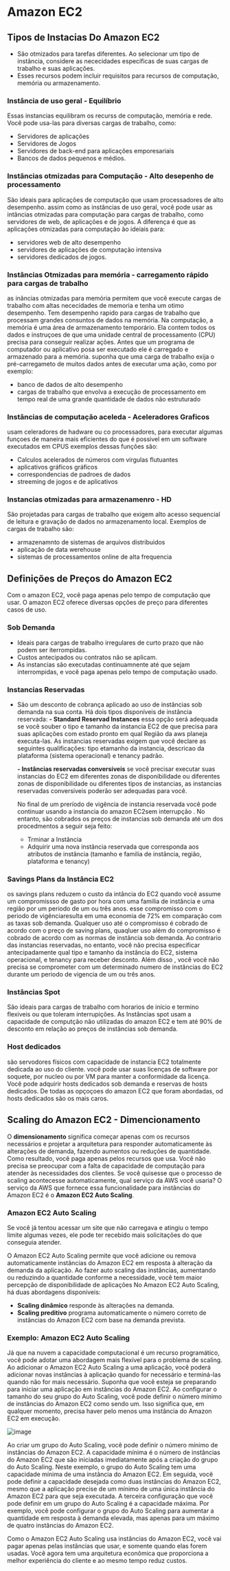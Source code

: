 # Amazon EC2 
## Tipos de Instacias Do Amazon EC2
- São otmizados para tarefas diferentes. Ao selecionar um tipo de instância, considere as nececidades específicas de suas cargas de trabalho e suas aplicações.
- Esses recursos podem incluir requisitos para recursos de computação, memória ou armazenamento.

### Instância de uso geral - Equilíbrio
Essas instancias equilibram os recurss de computação, memória e rede.
Você pode usa-las para diversas cargas de trabalho, como:
- Servidores de aplicações
- Servidores de Jogos
- Servidores de back-end para aplicações emporesariais
- Bancos de dados pequenos e médios.

### Instâncias otmizadas para Computação - Alto desepenho de processamento
São ideais para aplicações de computação que usam processadores de alto desempenho. assim como as instâncias de uso geral, você pode usar as intâncias otmizadas para computação para cargas de trabalho, como servidores de web, de aplicações e de jogos.
A diferença é que as aplicações otmizadas para computação ão ideiais para:
- servidores web de alto desempenho
- servidores de aplicações de computação intensiva
- servidores dedicados de jogos.

### Instâncias Otmizadas para memória - carregamento rápido para cargas de trabalho
as inâncias otmizadas para memória permitem que você execute cargas de trabalho com altas nececidades de memoria e tenha um otimo desempenho.
Tem desempenho rapido para cargas de trabalho que processam grandes consuntos de dados na memória. Na computação, a memória é uma área de armazenamento temporário.  Ela contem todos os dados e instruçoes de que uma unidade central de processamento (CPU) precisa para conseguir realizar ações. Antes que um programa de computador ou aplicativo posa ser executado ele é carregado e armazenado para a memória.
suponha que uma carga de trabalho exija o pré-carregameto de muitos dados antes de executar uma ação, como por exemplo:
- banco de dados de alto desempenho
- cargas de trabalho que envolva a execução de processamento em tempo real de uma grande quantidade de dados não estruturado

### Instâncias de computação aceleda - Aceleradores Graficos
usam celeradores de hadware ou co processadores, para executar algumas funçoes de maneira mais eficientes do que é possivel em um software executados em CPUS
exemplos dessas funções são:
- Calculos acelerados de números com virgulas flutuantes
- aplicativos gráficos gráficos
- correspondencias de padroes de dados
- streeming de jogos e de aplicativos

### Instancias otmizadas para armazenamenro - HD
São projetadas para cargas de trabalho que exigem alto acesso sequencial de leitura e gravação de dados no armazenamento local.
Exemplos de cargas de trabalho são:
- armazenamnto de sistemas de arquivos distribuidos
- aplicação de data werehouse
- sistemas de processamentos online de alta frequencia


## Definições de Preços do Amazon EC2
Com o amazon EC2, você paga apenas pelo tempo de computação que usar. O amazon EC2 oferece diversas opções de preço para diferentes casos de uso.

### Sob Demanda
- Ideais para cargas de trabalho irregulares de curto prazo que não podem ser iterrompidas. 
- Custos antecipados ou contratos não se aplicam.
- As instancias são executadas continuamnente até que sejam interrompidas, e você paga apenas pelo tempo de computação usado.

### Instancias Reservadas
- São um desconto de cobrança aplicado ao uso de instâncias sob demanda na sua conta. Há dois tipos disponíveis de instância reservada:
    **-  Standard Reservad Instances** essa opção será adequada se você souber o tipo e tamanho da instancia EC2 de que precisa para suas aplicações com estado pronto em qual Região da aws planeja executa-las. As instancias reservadas exigem que você declare as seguintes qualificações: tipo etamanho da instancia, descricao da plataforma (sistema operacional) e tenancy padrão.
  
    **-  Instâncias reservadas conversiveis** se você precisar executar suas instancias do EC2 em diferentes zonas de disponibilidade ou diferentes zonas de disponibilidade ou diferentes tipos de instancias, as instancias reservadas conversiveis poderão ser adequadas para você.

  No final de um preríodo de vigência de instancia reservada você pode continuar usando a instancia do amazon EC2sem interrupção . No entanto, são cobrados os preços de instancias sob demanda até um dos procedmentos a seguir seja feito:
  - Trminar a Instância
  - Adquirir uma nova instância reservada que corresponda aos atributos de instância (tamanho e familia de instância, região, plataforma e tenancy)


### Savings Plans da Instância EC2
os savings plans reduzem o custo da intância do EC2 quando você assume um compromissso de gasto por hora com uma familia  de instância e uma região por um periodo de um ou três anos.
esse compromisso com o periodo de vigênciaresulta em uma economia de 72% em comparação com as taxas sob demanda. Qualquer uso até o compromisso é cobrado de acordo com o preço de saving plans, quaqluer uso além do compromisso é cobrado de acordo com as normas de instância sob demanda.
Ao contrario das instancias reservadas, no entanto, você não precisa especificar antecipadamente qual tipo e tamanho da instância do EC2, sistema operacional, e tenancy para receber desconto.  Além disso , você você não precisa se comprometer com um determinado numero de instâncias do EC2 durante um periodo de vigencia de um ou três anos.

### Instâncias Spot 
São ideais para cargas de trabalho com horarios de início e termino flexiveis ou que toleram interrupições. As Instâncias spot usam a capacidade de computção não utilizadas do amazon EC2 e tem até 90% de desconto em relação ao preços de instâncias sob demanda.

### Host dedicados
são servodores físicos com capacidade de instancia EC2 totalmente dedicada ao uso do cliente.
você pode usar suas licenças de software por soquete, por nucleo ou por VM para manter a conformidade da licença. Você pode adquirir hosts dedicados sob demanda e reservas de hosts dedicados. De todas as opçoçoes do amazon EC2 que foram abordadas, od hosts dedicados são os mais caros.


## Scaling do Amazon EC2 - Dimencionamento
O **dimensionamento** significa começar apenas com os recursos necessários e projetar a arquitetura para responder automaticamente às alterações de demanda, fazendo aumentos ou reduções de quantidade. Como resultado, você paga apenas pelos recursos que usa. Você não precisa se preocupar com a falta de capacidade de computação para atender às necessidades dos clientes.
Se você quisesse que o processo de scaling acontecesse automaticamente, qual serviço da AWS você usaria? 
O serviço da AWS que fornece essa funcionalidade para instâncias do Amazon EC2 é o **Amazon EC2 Auto Scaling**.

### Amazon EC2 Auto Scaling
Se você já tentou acessar um site que não carregava e atingiu o tempo limite algumas vezes, ele pode ter recebido mais solicitações do que conseguia atender.

O Amazon EC2 Auto Scaling permite que você adicione ou remova automaticamente instâncias do Amazon EC2 em resposta à alteração da demanda da aplicação. Ao fazer auto scaling das instâncias, aumentando ou reduzindo a quantidade conforme a necessidade, você tem maior percepção de disponibilidade de aplicações
No Amazon EC2 Auto Scaling, há duas abordagens disponíveis: 
- **Scaling dinâmico** responde às alterações na demanda. 
- **Scaling preditivo** programa automaticamente o número correto de instâncias do Amazon EC2 com base na demanda prevista.

### Exemplo: Amazon EC2 Auto Scaling
Já que na nuvem a capacidade computacional é um recurso programático, você pode adotar uma abordagem mais flexível para o problema de scaling. 
Ao adicionar o Amazon EC2 Auto Scaling a uma aplicação, você poderá adicionar novas instâncias à aplicação quando for necessário e terminá-las quando não for mais necessário.
Suponha que você esteja se preparando para iniciar uma aplicação em instâncias do Amazon EC2. 
Ao configurar o tamanho do seu grupo do Auto Scaling, você pode definir o número mínimo de instâncias do Amazon EC2 como sendo um. 
Isso significa que, em qualquer momento, precisa haver pelo menos uma instância do Amazon EC2 em execução.

![image](https://github.com/luane-loureiro/EscolaDaNuvem-AWS/assets/100947092/53874b69-10f8-44b4-aca3-4a61954a9609)

Ao criar um grupo do Auto Scaling, você pode definir o número mínimo de instâncias do Amazon EC2. A capacidade mínima é o número de instâncias do Amazon EC2 que são iniciadas imediatamente após a criação do grupo do Auto Scaling. Neste exemplo, o grupo do Auto Scaling tem uma capacidade mínima de uma instância do Amazon EC2.
Em seguida, você pode definir a capacidade desejada como duas instâncias do Amazon EC2, mesmo que a aplicação precise de um mínimo de uma única instância do Amazon EC2 para que seja executada.
A terceira configuração que você pode definir em um grupo do Auto Scaling é a capacidade máxima. Por exemplo, você pode configurar o grupo do Auto Scaling para aumentar a quantidade em resposta à demanda elevada, mas apenas para um máximo de quatro instâncias do Amazon EC2.

Como o Amazon EC2 Auto Scaling usa instâncias do Amazon EC2, você vai pagar apenas pelas instâncias que usar, e somente quando elas forem usadas. Você agora tem uma arquitetura econômica que proporciona a melhor experiência do cliente e ao mesmo tempo reduz custos.

